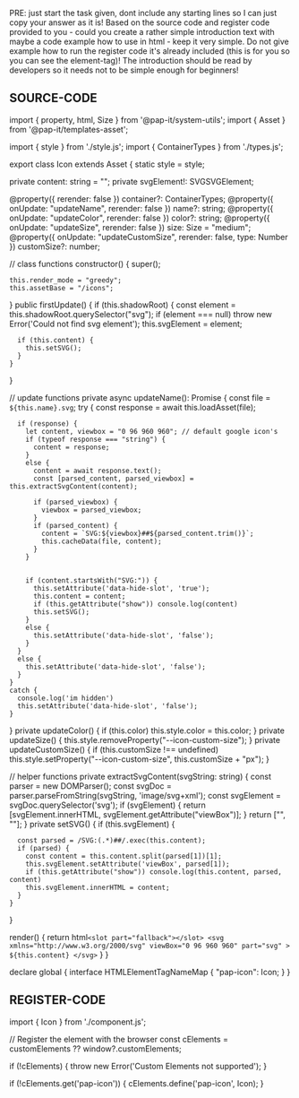 PRE: just start the task given, dont include any starting lines so I can just copy your answer as it is!
 Based on the source code and register code provided to you - could you create a rather simple introduction text with maybe a code example how to use in html - keep it very simple. Do not give example how to run the register code it's already included (this is for you so you can see the element-tag)! The introduction should be read by developers so it needs not to be simple enough for beginners!

## SOURCE-CODE

import { property, html, Size } from '@pap-it/system-utils';
import { Asset } from '@pap-it/templates-asset';

import { style } from './style.js';
import { ContainerTypes } from './types.js';

export class Icon extends Asset {
  static style = style;

  private content: string = "";
  private svgElement!: SVGSVGElement;

  @property({ rerender: false }) container?: ContainerTypes;
  @property({ onUpdate: "updateName", rerender: false }) name?: string;
  @property({ onUpdate: "updateColor", rerender: false }) color?: string;
  @property({ onUpdate: "updateSize", rerender: false }) size: Size = "medium";
  @property({ onUpdate: "updateCustomSize", rerender: false, type: Number }) customSize?: number;

  // class functions
  constructor() {
    super();

    this.render_mode = "greedy";
    this.assetBase = "/icons";
  }
  public firstUpdate() {
    if (this.shadowRoot) {
      const element = this.shadowRoot.querySelector<SVGSVGElement>("svg");
      if (element === null) throw new Error('Could not find svg element');
      this.svgElement = element;

      if (this.content) {
        this.setSVG();
      }
    }
  }

  // update functions
  private async updateName(): Promise<void> {
    const file = `${this.name}.svg`;
    try {
      const response = await this.loadAsset(file);

      if (response) {
        let content, viewbox = "0 96 960 960"; // default google icon's
        if (typeof response === "string") {
          content = response;
        }
        else {
          content = await response.text();
          const [parsed_content, parsed_viewbox] = this.extractSvgContent(content);

          if (parsed_viewbox) {
            viewbox = parsed_viewbox;
          }
          if (parsed_content) {
            content = `SVG:${viewbox}##${parsed_content.trim()}`;
            this.cacheData(file, content);
          }
        }


        if (content.startsWith("SVG:")) {
          this.setAttribute('data-hide-slot', 'true');
          this.content = content;
          if (this.getAttribute("show")) console.log(content)
          this.setSVG();
        }
        else {
          this.setAttribute('data-hide-slot', 'false');
        }
      }
      else {
        this.setAttribute('data-hide-slot', 'false');
      }
    }
    catch {
      console.log('im hidden')
      this.setAttribute('data-hide-slot', 'false');
    }
  }
  private updateColor() {
    if (this.color) this.style.color = this.color;
  }
  private updateSize() {
    this.style.removeProperty("--icon-custom-size");
  }
  private updateCustomSize() {
    if (this.customSize !== undefined) this.style.setProperty("--icon-custom-size", this.customSize + "px");
  }

  // helper functions
  private extractSvgContent(svgString: string) {
    const parser = new DOMParser();
    const svgDoc = parser.parseFromString(svgString, 'image/svg+xml');
    const svgElement = svgDoc.querySelector('svg');
    if (svgElement) {
      return [svgElement.innerHTML, svgElement.getAttribute("viewBox")];
    }
    return ["", ""];
  }
  private setSVG() {
    if (this.svgElement) {

      const parsed = /SVG:(.*)##/.exec(this.content);
      if (parsed) {
        const content = this.content.split(parsed[1])[1];
        this.svgElement.setAttribute('viewBox', parsed[1]);
        if (this.getAttribute("show")) console.log(this.content, parsed, content)
        this.svgElement.innerHTML = content;
      }
    }
  }

  render() {
    return html`
      <slot part="fallback"></slot>
      <svg
        xmlns="http://www.w3.org/2000/svg"
        viewBox="0 96 960 960"
        part="svg"
      >
        ${this.content}
      </svg>
    `
  }
}

declare global {
  interface HTMLElementTagNameMap {
    "pap-icon": Icon;
  }
}

## REGISTER-CODE

import { Icon } from './component.js';

// Register the element with the browser
const cElements = customElements ?? window?.customElements;

if (!cElements) {
  throw new Error('Custom Elements not supported');
}

if (!cElements.get('pap-icon')) {
  cElements.define('pap-icon', Icon);
}
